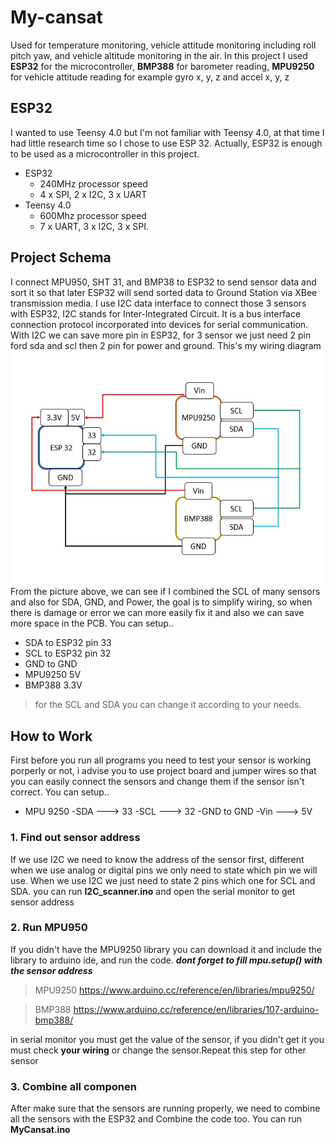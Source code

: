 # My-cansat
Used for temperature monitoring, vehicle attitude monitoring including roll pitch yaw, and vehicle altitude monitoring in the air.
In this project I used **ESP32** for the microcontroller, **BMP388** for barometer reading, **MPU9250** for vehicle attitude reading for example gyro x, y, z and accel x, y, z
## ESP32
I wanted to use Teensy 4.0 but I'm not familiar with Teensy 4.0, at that time I had little research time so I chose to use ESP 32. Actually, ESP32 is enough to be used as a microcontroller in this project.
- ESP32 
  - 240MHz processor speed
  - 4 x SPI, 2 x I2C, 3 x UART
- Teensy 4.0 
  - 600Mhz processor speed
  - 7 x UART, 3 x I2C, 3 x SPI.
## Project Schema
I connect MPU950, SHT 31, and BMP38 to ESP32 to send sensor data and sort it so that later ESP32 will send sorted data to Ground Station via XBee transmission media. I use I2C data interface to connect those 3 sensors with ESP32, I2C stands for Inter-Integrated Circuit. It is a bus interface connection protocol incorporated into devices for serial communication. With I2C we can save more pin in ESP32, for 3 sensor we just need 2 pin ford sda and scl then 2 pin for power and ground. This's my wiring diagram
![wiring_diagram.jpeg](https://github.com/RafiMM0609/My-cansat/blob/main/Picture/wiring_diagram.jpeg)
From the picture above, we can see if I combined the SCL of many sensors and also for SDA, GND, and Power, the goal is to simplify wiring, so when there is damage or error we can more easily fix it and also we can save more space in the PCB. You can setup..
- SDA to ESP32 pin 33
- SCL to ESP32 pin 32
- GND to GND
- MPU9250 5V
- BMP388 3.3V
> for the SCL and SDA you can change it according to your needs.
## How to Work
First before you run all programs you need to test your sensor is working porperly or not, i advise you to use project board and jumper wires so that you can easily connect the sensors and change them if the sensor isn't correct. You can setup..
- MPU 9250
  -SDA ---> 33
  -SCL ---> 32
  -GND to GND
  -Vin ---> 5V
### 1. Find out sensor address
If we use I2C we need to know the address of the sensor first, different when we use analog or digital pins we only need to state which pin we will use. When we use I2C we just need to state 2 pins which one for SCL and SDA. you can run **I2C_scanner.ino** and open the serial monitor to get sensor address
### 2. Run MPU950 
If you didn't have the MPU9250 library you can download it and include the library to arduino ide, and run the code. ***dont forget to fill mpu.setup() with the sensor address***

> MPU9250 https://www.arduino.cc/reference/en/libraries/mpu9250/

> BMP388 https://www.arduino.cc/reference/en/libraries/107-arduino-bmp388/


in serial monitor you must get the value of the sensor, if you didn't get it you must check **your wiring** or change the sensor.Repeat this step for other sensor
### 3. Combine all componen
After make sure that the sensors are running properly, we need to combine all the sensors with the ESP32 and Combine the code too. You can run **MyCansat.ino**

